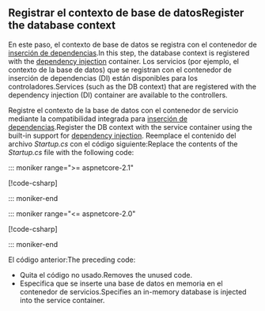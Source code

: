 ## <a name="register-the-database-context"></a><span data-ttu-id="ae792-101">Registrar el contexto de base de datos</span><span class="sxs-lookup"><span data-stu-id="ae792-101">Register the database context</span></span>

<span data-ttu-id="ae792-102">En este paso, el contexto de base de datos se registra con el contenedor de [inserción de dependencias](xref:fundamentals/dependency-injection).</span><span class="sxs-lookup"><span data-stu-id="ae792-102">In this step, the database context is registered with the [dependency injection](xref:fundamentals/dependency-injection) container.</span></span> <span data-ttu-id="ae792-103">Los servicios (por ejemplo, el contexto de la base de datos) que se registran con el contenedor de inserción de dependencias (DI) están disponibles para los controladores.</span><span class="sxs-lookup"><span data-stu-id="ae792-103">Services (such as the DB context) that are registered with the dependency injection (DI) container are available to the controllers.</span></span>

<span data-ttu-id="ae792-104">Registre el contexto de la base de datos con el contenedor de servicio mediante la compatibilidad integrada para [inserción de dependencias](xref:fundamentals/dependency-injection).</span><span class="sxs-lookup"><span data-stu-id="ae792-104">Register the DB context with the service container using the built-in support for [dependency injection](xref:fundamentals/dependency-injection).</span></span> <span data-ttu-id="ae792-105">Reemplace el contenido del archivo *Startup.cs* con el código siguiente:</span><span class="sxs-lookup"><span data-stu-id="ae792-105">Replace the contents of the *Startup.cs* file with the following code:</span></span>

::: moniker range=">= aspnetcore-2.1"

[!code-csharp[](../../tutorials/first-web-api/samples/2.1/TodoApi/Startup.cs?highlight=3,5,13-14)]

::: moniker-end

::: moniker range="<= aspnetcore-2.0"

[!code-csharp[](../../tutorials/first-web-api/samples/2.0/TodoApi/Startup.cs?highlight=2,4,12-13)]

::: moniker-end  

<span data-ttu-id="ae792-106">El código anterior:</span><span class="sxs-lookup"><span data-stu-id="ae792-106">The preceding code:</span></span>

* <span data-ttu-id="ae792-107">Quita el código no usado.</span><span class="sxs-lookup"><span data-stu-id="ae792-107">Removes the unused code.</span></span>
* <span data-ttu-id="ae792-108">Especifica que se inserte una base de datos en memoria en el contenedor de servicios.</span><span class="sxs-lookup"><span data-stu-id="ae792-108">Specifies an in-memory database is injected into the service container.</span></span>
